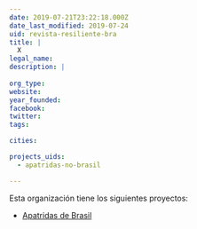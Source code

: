 ```yaml
---
date: 2019-07-21T23:22:18.000Z
date_last_modified: 2019-07-24
uid: revista-resiliente-bra
title: |
  X
legal_name: 
description: |
  
org_type: 
website: 
year_founded: 
facebook: 
twitter: 
tags:

cities: 

projects_uids:
  - apatridas-no-brasil

---
```


Esta organización tiene los siguientes proyectos:

- [Apatridas de Brasil](/proyectos/apatridas-no-brasil)
